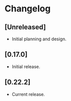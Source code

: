 # Changelog

## [Unreleased]

- Initial planning and design.

## [0.17.0]

- Initial release.

## [0.22.2]

- Current release.

